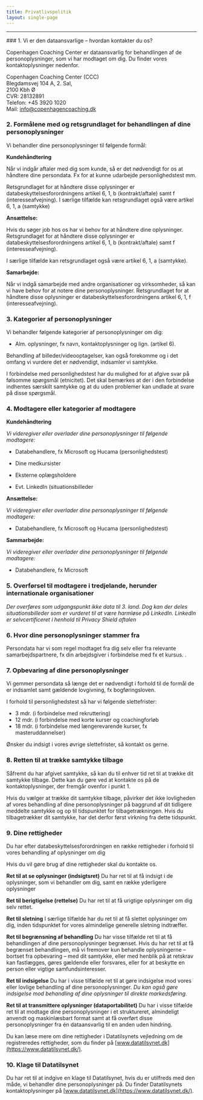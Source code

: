 ```yaml
---
title: Privatlivspolitik
layout: single-page
---
```

<hr>
### 1. Vi er den dataansvarlige – hvordan kontakter du os?

Copenhagen Coaching Center er dataansvarlig for behandlingen af de personoplysninger, som vi har modtaget om dig. Du finder vores kontaktoplysninger nedenfor.

Copenhagen Coaching Center (CCC)<br>
Blegdamsvej 104 A, 2. Sal,<br>
2100 Kbh Ø<br>
CVR: 28132891<br>
Telefon: +45 3920 1020<br>
Mail: info@copenhagencoaching.dk

### 2. Formålene med og retsgrundlaget for behandlingen af dine personoplysninger

Vi behandler dine personoplysninger til følgende formål:

**Kundehåndtering**

Når vi indgår aftaler med dig som kunde, så er det nødvendigt for os at håndtere dine persondata. Fx for at kunne udarbejde personlighedstest mm.

Retsgrundlaget for at håndtere disse oplysninger er databeskyttelsesforordningens artikel 6, 1, b (kontrakt/aftale) samt f (interesseafvejning). I særlige tilfælde kan retsgrundlaget også være artikel 6, 1, a (samtykke)

**Ansættelse:**

Hvis du søger job hos os har vi behov for at håndtere dine oplysninger. Retsgrundlaget for at håndtere disse oplysninger er databeskyttelsesforordningens artikel 6, 1, b (kontrakt/aftale) samt f (interesseafvejning).

I særlige tilfælde kan retsgrundlaget også være artikel 6, 1, a (samtykke).

**Samarbejde:**

Når vi indgå samarbejde med andre organisationer og virksomheder, så kan vi have behov for at notere dine personoplysninger. Retsgrundlaget for at håndtere disse oplysninger er databeskyttelsesforordningens artikel 6, 1, f (interesseafvejning).

### 3. Kategorier af personoplysninger

Vi behandler følgende kategorier af personoplysninger om dig:

- Alm. oplysninger, fx navn, kontaktoplysninger og lign. (artikel 6).

Behandling af billeder/videooptagelser, kan også forekomme og i det omfang vi vurdere det er nødvendigt, indsamler vi samtykke.

I forbindelse med personlighedstest har du mulighed for at afgive svar på følsomme spørgsmål (etnicitet). Det skal bemærkes at der i den forbindelse indhentes særskilt samtykke og at du uden problemer kan undlade at svare på disse spørgsmål.

### 4. Modtagere eller kategorier af modtagere

**Kundehåndtering**

*Vi videregiver eller overlader dine personoplysninger til følgende modtagere:*

- Databehandlere, fx Microsoft og Hucama (personlighedstest)

- Dine medkursister

- Eksterne oplægsholdere

- Evt. LinkedIn (situationsbilleder

**Ansættelse:**

*Vi videregiver eller overlader dine personoplysninger til følgende modtagere:*

- Databehandlere, fx Microsoft og Hucama (personlighedstest)

**Sammarbejde:**

*Vi videregiver eller overlader dine personoplysninger til følgende modtagere:*

- Databehandlere, fx Microsoft

### 5. Overførsel til modtagere i tredjelande, herunder internationale organisationer
*Der overføres som udgangspunkt ikke data til 3. land. Dog kan der deles situationsbilleder som er vurderet til at være harmløse på LinkedIn. LinkedIn er selvcertificeret i henhold til Privacy Shield aftalen*

### 6. Hvor dine personoplysninger stammer fra
Persondata har vi som regel modtaget fra dig selv eller fra relevante samarbejdspartnere, fx din arbejdsgiver i forbindelse med fx et kursus. .

### 7. Opbevaring af dine personoplysninger
Vi gemmer persondata så længe det er nødvendigt i forhold til de formål de er indsamlet samt gældende lovgivning, fx bogføringsloven.

I forhold til personlighedstest så har vi følgende slettefrister:

- 3 mdr. (i forbindelse med rekruttering)
- 12 mdr. (i forbindelse med korte kurser og coachingforløb
- 18 mdr. (i forbindelse med længerevarende kurser, fx masteruddannelser)

Ønsker du indsigt i vores øvrige slettefrister, så kontakt os gerne.

### 8. Retten til at trække samtykke tilbage
Såfremt du har afgivet samtykke, så kan du til enhver tid ret til at trække dit samtykke tilbage. Dette kan du gøre ved at kontakte os på de kontaktoplysninger, der fremgår ovenfor i punkt 1.

Hvis du vælger at trække dit samtykke tilbage, påvirker det ikke lovligheden af vores behandling af dine personoplysninger på baggrund af dit tidligere meddelte samtykke og op til tidspunktet for tilbagetrækningen. Hvis du tilbagetrækker dit samtykke, har det derfor først virkning fra dette tidspunkt.

### 9. Dine rettigheder
Du har efter databeskyttelsesforordningen en række rettigheder i forhold til vores behandling af oplysninger om dig

Hvis du vil gøre brug af dine rettigheder skal du kontakte os.

**Ret til at se oplysninger (indsigtsret)**
Du har ret til at få indsigt i de oplysninger, som vi behandler om dig, samt en række yderligere oplysninger

**Ret til berigtigelse (rettelse)**
Du har ret til at få urigtige oplysninger om dig selv rettet.

**Ret til sletning**
I særlige tilfælde har du ret til at få slettet oplysninger om dig, inden tidspunktet for vores almindelige generelle sletning indtræffer.

**Ret til begrænsning af behandling**
Du har visse tilfælde ret til at få behandlingen af dine personoplysninger begrænset. Hvis du har ret til at få begrænset behandlingen, må vi fremover kun behandle oplysningerne – bortset fra opbevaring – med dit samtykke, eller med henblik på at retskrav kan fastlægges, gøres gældende eller forsvares, eller for at beskytte en person eller vigtige samfundsinteresser.

**Ret til indsigelse**
Du har i visse tilfælde ret til at gøre indsigelse mod vores eller lovlige behandling af dine personoplysninger. *Du kan også gøre indsigelse mod behandling af dine oplysninger til direkte markedsføring.*

**Ret til at transmittere oplysninger (dataportabilitet)**
Du har i visse tilfælde ret til at modtage dine personoplysninger i et struktureret, almindeligt anvendt og maskinlæsbart format samt at få overført disse personoplysninger fra én dataansvarlig til en anden uden hindring.

Du kan læse mere om dine rettigheder i Datatilsynets vejledning om de registreredes rettigheder, som du finder på [www.datatilsynet.dk](https://www.datatilsynet.dk/).

### 10. Klage til Datatilsynet
Du har ret til at indgive en klage til Datatilsynet, hvis du er utilfreds med den måde, vi behandler dine personoplysninger på. Du finder Datatilsynets kontaktoplysninger på [www.datatilsynet.dk](https://www.datatilsynet.dk/).